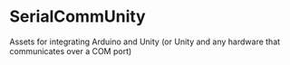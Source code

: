 # SerialCommUnity
Assets for integrating Arduino and Unity (or Unity and any hardware that communicates over a COM port)
